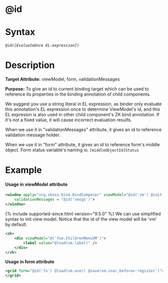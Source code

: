 # @id

Syntax
======

`@id(`*`[EvaluateOnce EL-expression]`*`)`

Description
===========

**Target Attribute:** viewModel, form, validationMessages

**Purpose:** To give an id to current binding target which can be used to reference its properties in the binding annotation of child components.

We suggest you use a string literal in EL expression, as binder only evaluate this annotation's EL expression once to determine ViewModel's id, and this EL expresion is also used in other child component's ZK bind annotation. If it's not a fixed value, it will cause incorrect evaluation results.

When we use it in "validationMessages" attribute, it gives an id to reference validation message holder.

When we use it in "form" attribute, it gives an id to reference form's middle object. Form status variable's naming is: `[middleObjectId]Status`

Example
=======

#### Usage in viewModel attribute
```xml
<window apply="org.zkoss.bind.BindComposer" viewModel="@id('vm') @init('foo.ChildrenMenuVM')"
	validationMessages = "@id('vmsgs')">
</window>
```

{% include supported-since.html version="9.5.0" %}
We can use simplified syntax to init view model. Notice that the id of the view model will be 'vm' by default. 
```xml
<zk>
	<div viewModel="@('foo.ChildrenMenuVM')">
		<label value="@load(vm.label)" />
	</div>
</zk>
```

**Usage in form attribute**

```xml
<grid form="@id('fx') @load(vm.user) @save(vm.user,before='register')">
</grid>
```
